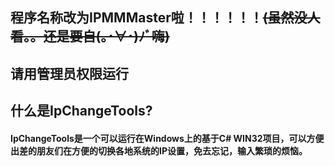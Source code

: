 ## 程序名称改为IPMMMaster啦！！！！！！~~(虽然没人看。。还是要自(｡･∀･)ﾉﾞ嗨)~~
## 请用管理员权限运行

## 什么是IpChangeTools?
#### IpChangeTools是一个可以运行在Windows上的基于C# WIN32项目，可以方便出差的朋友们在方便的切换各地系统的IP设置，免去忘记，输入繁琐的烦恼。
